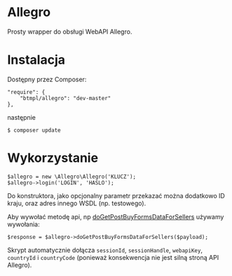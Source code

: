 Allegro
=======

Prosty wrapper do obsługi WebAPI Allegro.

Instalacja
=======

Dostępny przez Composer:

    "require": {
        "btmpl/allegro": "dev-master"
    },

następnie

    $ composer update
  
Wykorzystanie
=======

    $allegro = new \Allegro\Allegro('KLUCZ');
    $allegro->login('LOGIN', 'HASLO');
  
Do konstruktora, jako opcjonalny parametr przekazać można dodatkowo ID kraju, oraz adres innego WSDL (np. testowego).

Aby wywołać metodę api, np [doGetPostBuyFormsDataForSellers](http://allegro.pl/webapi/documentation.php/show/id,703) używamy wywołania:

    $response = $allegro->doGetPostBuyFormsDataForSellers($payload);
    
Skrypt automatycznie dołącza `sessionId`, `sessionHandle`, `webapiKey`, `countryId` i `countryCode` (ponieważ konsekwencja nie jest silną stroną API Allegro).
